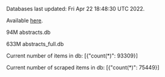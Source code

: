 Databases last updated: Fri Apr 22 18:48:30 UTC 2022. 

Available [here](https://github.com/cbeauhilton/ash-db/releases).


94M	abstracts.db

633M	abstracts_full.db

Current number of items in db:
[{"count(*)": 93309}]

Current number of scraped items in db:
[{"count(*)": 75449}]
